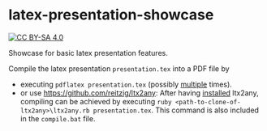 # latex-presentation-showcase

[![CC BY-SA 4.0][cc-by-sa-shield]][cc-by-sa]

Showcase for basic latex presentation features.

Compile the latex presentation `presentation.tex` into a PDF file by 
+ executing `pdflatex presentation.tex` (possibly [multiple](https://tex.stackexchange.com/questions/30330/how-can-i-avoid-compiling-twice) times). 
+ or use https://github.com/reitzig/ltx2any: After having [installed](https://github.com/reitzig/ltx2any/wiki]) ltx2any, compiling can be achieved by executing `ruby <path-to-clone-of-ltx2any>\ltx2any.rb presentation.tex`. This command is also included in the `compile.bat` file.

[cc-by-sa]: http://creativecommons.org/licenses/by-sa/4.0/
[cc-by-sa-shield]: https://img.shields.io/badge/License-CC%20BY--SA%204.0-lightgrey.svg